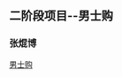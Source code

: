 ## 二阶段项目--男士购
### 张焜博
<a href="https://2674098063.github.io/html5-1909-2阶段/dist/01index.html">男士购</a>
